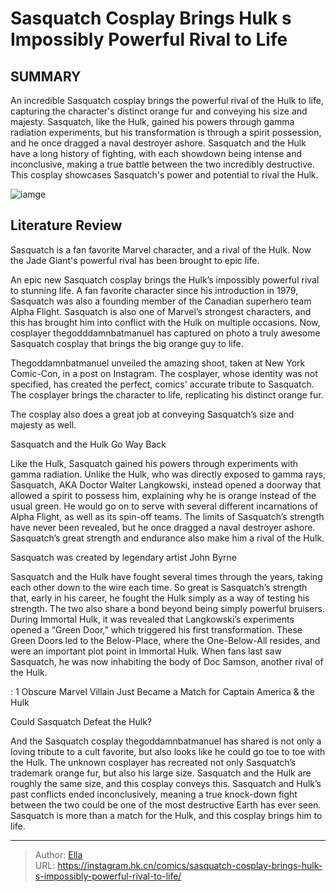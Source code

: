 # Sasquatch Cosplay Brings Hulk s Impossibly Powerful Rival to Life


## SUMMARY 



  An incredible Sasquatch cosplay brings the powerful rival of the Hulk to life, capturing the character&#39;s distinct orange fur and conveying his size and majesty.   Sasquatch, like the Hulk, gained his powers through gamma radiation experiments, but his transformation is through a spirit possession, and he once dragged a naval destroyer ashore.   Sasquatch and the Hulk have a long history of fighting, with each showdown being intense and inconclusive, making a true battle between the two incredibly destructive. This cosplay showcases Sasquatch&#39;s power and potential to rival the Hulk.  

![iamge](https://static1.srcdn.com/wordpress/wp-content/uploads/2023/11/sasquatch-cosplay-hulk.jpg)

## Literature Review

Sasquatch is a fan favorite Marvel character, and a rival of the Hulk. Now the Jade Giant&#39;s powerful rival has been brought to epic life.




An epic new Sasquatch cosplay brings the Hulk’s impossibly powerful rival to stunning life. A fan favorite character since his introduction in 1979, Sasquatch was also a founding member of the Canadian superhero team Alpha Flight. Sasquatch is also one of Marvel’s strongest characters, and this has brought him into conflict with the Hulk on multiple occasions. Now, cosplayer thegodddamnbatmanuel has captured on photo a truly awesome Sasquatch cosplay that brings the big orange guy to life.




Thegoddamnbatmanuel unveiled the amazing shoot, taken at New York Comic-Con, in a post on Instagram. The cosplayer, whose identity was not specified, has created the perfect, comics&#39; accurate tribute to Sasquatch. The cosplayer brings the character to life, replicating his distinct orange fur.


 

The cosplay also does a great job at conveying Sasquatch’s size and majesty as well.


 Sasquatch and the Hulk Go Way Back 
          

Like the Hulk, Sasquatch gained his powers through experiments with gamma radiation. Unlike the Hulk, who was directly exposed to gamma rays, Sasquatch, AKA Doctor Walter Langkowski, instead opened a doorway that allowed a spirit to possess him, explaining why he is orange instead of the usual green. He would go on to serve with several different incarnations of Alpha Flight, as well as its spin-off teams. The limits of Sasquatch’s strength have never been revealed, but he once dragged a naval destroyer ashore. Sasquatch’s great strength and endurance also make him a rival of the Hulk.






Sasquatch was created by legendary artist John Byrne




Sasquatch and the Hulk have fought several times through the years, taking each other down to the wire each time. So great is Sasquatch’s strength that, early in his career, he fought the Hulk simply as a way of testing his strength. The two also share a bond beyond being simply powerful bruisers. During Immortal Hulk, it was revealed that Langkowski’s experiments opened a “Green Door,” which triggered his first transformation. These Green Doors led to the Below-Place, where the One-Below-All resides, and were an important plot point in Immortal Hulk. When fans last saw Sasquatch, he was now inhabiting the body of Doc Samson, another rival of the Hulk.

 : 1 Obscure Marvel Villain Just Became a Match for Captain America &amp; the Hulk






 Could Sasquatch Defeat the Hulk? 
          

And the Sasquatch cosplay thegoddamnbatmanuel has shared is not only a loving tribute to a cult favorite, but also looks like he could go toe to toe with the Hulk. The unknown cosplayer has recreated not only Sasquatch’s trademark orange fur, but also his large size. Sasquatch and the Hulk are roughly the same size, and this cosplay conveys this. Sasquatch and Hulk’s past conflicts ended inconclusively, meaning a true knock-down fight between the two could be one of the most destructive Earth has ever seen. Sasquatch is more than a match for the Hulk, and this cosplay brings him to life.



---

> Author: [Ella](https://instagram.hk.cn/)  
> URL: https://instagram.hk.cn/comics/sasquatch-cosplay-brings-hulk-s-impossibly-powerful-rival-to-life/  


